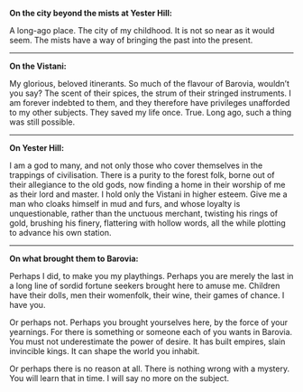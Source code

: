 **On the city beyond the mists at Yester Hill:**

A long-ago place. The city of my childhood. It is not so near as it would seem. The mists have a way of bringing the past into the present.

---

**On the Vistani:**

My glorious, beloved itinerants. So much of the flavour of Barovia, wouldn’t you say? The scent of their spices, the strum of their stringed instruments. I am forever indebted to them, and they therefore have privileges unafforded to my other subjects. They saved my life once. True. Long ago, such a thing was still possible.

---

**On Yester Hill:**

I am a god to many, and not only those who cover themselves in the trappings of civilisation. There is a purity to the forest folk, borne out of their allegiance to the old gods, now finding a home in their worship of me as their lord and master. I hold only the Vistani in higher esteem. Give me a man who cloaks himself in mud and furs, and whose loyalty is unquestionable, rather than the unctuous merchant, twisting his rings of gold, brushing his finery, flattering with hollow words, all the while plotting to advance his own station.

---

**On what brought them to Barovia:**

Perhaps I did, to make you my playthings. Perhaps you are merely the last in a long line of sordid fortune seekers brought here to amuse me. Children have their dolls, men their womenfolk, their wine, their games of chance. I have you.

Or perhaps not. Perhaps you brought yourselves here, by the force of your yearnings. For there is something or someone each of you wants in Barovia. You must not underestimate the power of desire. It has built empires, slain invincible kings. It can shape the world you inhabit.

Or perhaps there is no reason at all. There is nothing wrong with a mystery. You will learn that in time. I will say no more on the subject.